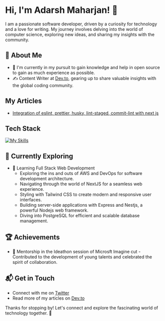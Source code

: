 
# Hi, I'm Adarsh Maharjan! 👋

I am a passionate software developer, driven by a curiosity for technology and a love for writing. My journey involves delving into the world of computer science, exploring new ideas, and sharing my insights with the community.


## 🚀 About Me

- 🔭 I'm currently in my pursuit to gain knowledge and help in open source to gain as much experience as possible.
- ✍️ Content Writer at [Dev.to](https://dev.to/adarshmaharjan), gearing up to share valuable insights with the global coding community.

## My Articles
- [Integration of eslint, prettier, husky, lint-staged, commit-lint with next js](https://dev.to/adarshmaharjan/integration-of-eslint-prettier-husky-lint-staged-commit-lint-with-next-js-42mj)


## Tech Stack

[![My Skills](https://skillicons.dev/icons?i=js,html,css,nodejs,aws,react,nextjs,flutter,dart,github,docker,linux,express,nestjs)](https://skillicons.dev)

## 🌱 Currently Exploring

- 🚀 Learning Full Stack Web Development
  - Exploring the ins and outs of AWS and DevOps for software development architecture.
  - Navigating through the world of NextJS for a seamless web experience.
  - Styling with Tailwind CSS to create modern and responsive user interfaces.
  - Building server-side applications with Express and Nestjs, a powerful Nodejs web framework.
  - Diving into PostgreSQL for efficient and scalable database management.

 ## 🏆 Achievements

- 🌟 Mentorship in the Ideathon session of Microsft Imagine cut - Contributed to the development of young talents and celebrated the spirit of collaboration.


## 📬 Get in Touch

- Connect with me on [Twitter](https://twitter.com/adarshmaharjan)
- Read more of my articles on [Dev.to](https://dev.to/adarshmaharjan)

Thanks for stopping by! Let's connect and explore the fascinating world of technology together. 🚀



<!--

Here are some ideas to get you started:

- 🔭 I’m currently working on ...
- 🌱 I’m currently learning ...
- 👯 I’m looking to collaborate on ...
- 🤔 I’m looking for help with ...
- 💬 Ask me about ...
- 📫 How to reach me: ...
- 😄 Pronouns: ...
- ⚡ Fun fact: ...
-->
